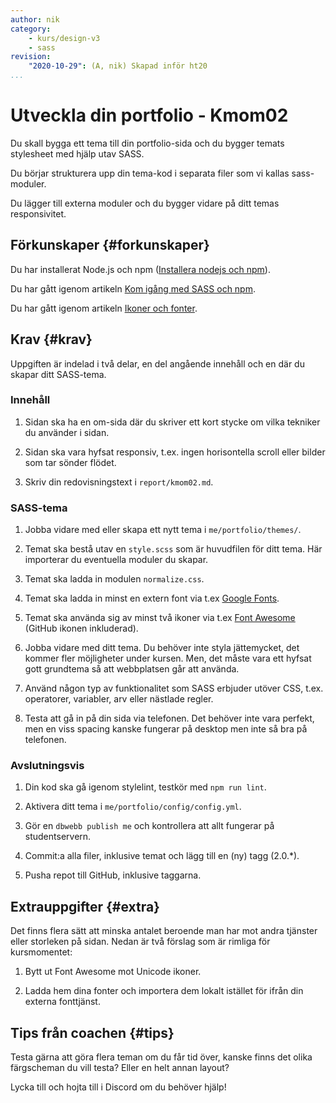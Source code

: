 ```yaml
---
author: nik
category:
    - kurs/design-v3
    - sass
revision:
    "2020-10-29": (A, nik) Skapad inför ht20
...
```

Utveckla din portfolio - Kmom02
===================================

Du skall bygga ett tema till din portfolio-sida och du bygger temats stylesheet med hjälp utav SASS.

Du börjar strukturera upp din tema-kod i separata filer som vi kallas sass-moduler.

Du lägger till externa moduler och du bygger vidare på ditt temas responsivitet.

<!--more-->

Förkunskaper {#forkunskaper}
-----------------------

Du har installerat Node.js och npm ([Installera nodejs och npm](labbmiljo/node-och-npm)).

Du har gått igenom artikeln [Kom igång med SASS och npm](kunskap/kom-igang-med-sass-och-npm).

Du har gått igenom artikeln [Ikoner och fonter](kunskap/design-ikoner-och-fonter).

Krav {#krav}
-----------------------

Uppgiften är indelad i två delar, en del angående innehåll och en där du skapar ditt SASS-tema.

### Innehåll

1. Sidan ska ha en om-sida där du skriver ett kort stycke om vilka tekniker du använder i sidan.

1. Sidan ska vara hyfsat responsiv, t.ex. ingen horisontella scroll eller bilder som tar sönder flödet.

1. Skriv din redovisningstext i `report/kmom02.md`.

### SASS-tema

1. Jobba vidare med eller skapa ett nytt tema i `me/portfolio/themes/`.

1. Temat ska bestå utav en `style.scss` som är huvudfilen för ditt tema. Här importerar du eventuella moduler du skapar.

1. Temat ska ladda in modulen `normalize.css`.

1. Temat ska ladda in minst en extern font via t.ex [Google Fonts](https://fonts.google.com/).

1. Temat ska använda sig av minst två ikoner via t.ex [Font Awesome](https://fontawesome.com/) (GitHub ikonen inkluderad).

1. Jobba vidare med ditt tema. Du behöver inte styla jättemycket, det kommer fler möjligheter under kursen. Men, det måste vara ett hyfsat gott grundtema så att webbplatsen går att använda.

1. Använd någon typ av funktionalitet som SASS erbjuder utöver CSS, t.ex. operatorer, variabler, arv eller nästlade regler.

1. Testa att gå in på din sida via telefonen. Det behöver inte vara perfekt, men en viss spacing kanske fungerar på desktop men inte så bra på telefonen.

### Avslutningsvis

1. Din kod ska gå igenom stylelint, testkör med `npm run lint`.

1. Aktivera ditt tema i `me/portfolio/config/config.yml`.

1. Gör en `dbwebb publish me` och kontrollera att allt fungerar på studentservern.

1. Commit:a alla filer, inklusive temat och lägg till en (ny) tagg (2.0.\*).

1. Pusha repot till GitHub, inklusive taggarna.


Extrauppgifter {#extra}
-----------------------

Det finns flera sätt att minska antalet beroende man har mot andra tjänster eller storleken på sidan. Nedan är två förslag som är rimliga för kursmomentet:

1. Bytt ut Font Awesome mot Unicode ikoner.

1. Ladda hem dina fonter och importera dem lokalt istället för ifrån din externa fonttjänst.


Tips från coachen {#tips}
-----------------------

Testa gärna att göra flera teman om du får tid över, kanske finns det olika färgscheman du vill testa? Eller en helt annan layout?

Lycka till och hojta till i Discord om du behöver hjälp!
